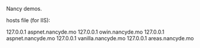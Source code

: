 Nancy demos.

hosts file (for IIS):

127.0.0.1 aspnet.nancyde.mo
127.0.0.1 owin.nancyde.mo
127.0.0.1 aspnet.nancyde.mo
127.0.0.1 vanilla.nancyde.mo
127.0.0.1 areas.nancyde.mo